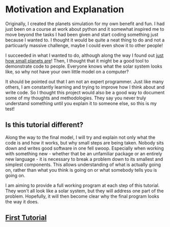 # Motivation and Explanation

Originally, I created the planets simulation for my own benefit and fun.
I had just been on a course at work about python and it somewhat inspired me to move beyond the tasks I had been given and start coding something just because I wanted to.
I thought it would be quite a neat thing to do and not a particuarly massive challenge, maybe I could even show it to other people!

I succeeded in what I wanted to do, although along the way I found out [just how small planets are](https://www.youtube.com/watch?v=O_MZ8tda_1I)!
Then, I thought that it might be a good tool to demonstrate code to people.
Everyone knows what the solar system looks like, so why not have your own little model on a computer?

It should be pointed out that I am not an expert programmer.
Just like many others, I am constantly learning and trying to improve how I think about and write code.
So I thought this project would also be a good way to document some of my thoughts and methodologies.
They say you never truly understand something until you explain it to someone else, so this is my test!

## Is this tutorial different?

Along the way to the final model, I will try and explain not only what the code is and how it works, but why small steps are being taken.
Nobody sits down and writes good software in one fell swoop.
Especially when working with something new - whether that be an unfamiliar package or an entirely new language - it is necessary to break a problem down to its smallest and simplest components.
This allows understanding of what is actually going on, rather than what you think is going on or what somebody tells you is going on.

I am aiming to provide a full working program at each step of this tutorial.
They won't all look like a solar system, but they will address one part of the problem.
Hopefully, it will then become clear why the final program looks the way it does.

## [First Tutorial](Tutorial_1.md)